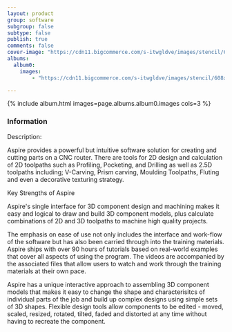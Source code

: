 ```yaml
---
layout: product
group: software
subgroup: false
subtype: false
publish: true
comments: false
cover-image: "https://cdn11.bigcommerce.com/s-itwgldve/images/stencil/608x608/products/2061/5570/Aspire_Logo_Vectric__34856.1675310617.png?c=2"
albums:
  album0:
    images:
        - "https://cdn11.bigcommerce.com/s-itwgldve/images/stencil/608x608/products/2061/5570/Aspire_Logo_Vectric__34856.1675310617.png?c=2"

---
```


{% include album.html images=page.albums.album0.images cols=3 %}

### Information

Description:
 

  Aspire provides a powerful but intuitive software solution for creating and cutting parts on a CNC router. There are tools for 2D design and calculation of 2D toolpaths such as Profiling, Pocketing, and Drilling as well as 2.5D toolpaths including; V-Carving, Prism carving, Moulding Toolpaths, Fluting and even a decorative texturing strategy.

Key Strengths of Aspire

Aspire\'s single interface for 3D component design and machining makes it easy and logical to draw and build 3D component models, plus calculate combinations of 2D and 3D toolpaths to machine high quality projects.

The emphasis on ease of use not only includes the interface and work-flow of the software but has also been carried through into the training materials. Aspire ships with over 90 hours of tutorials based on real-world examples that cover all aspects of using the program. The videos are accompanied by the associated files that allow users to watch and work through the training materials at their own pace.

Aspire has a unique interactive approach to assembling 3D component models that makes it easy to change the shape and characterisitcs of individual parts of the job and build up complex designs using simple sets of 3D shapes. Flexible design tools allow components to be edited - moved, scaled, resized, rotated, tilted, faded and distorted at any time without having to recreate the component.

